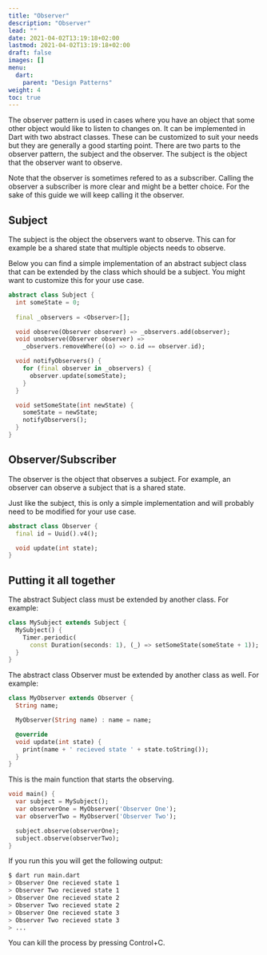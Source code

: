 ```yaml
---
title: "Observer"
description: "Observer"
lead: ""
date: 2021-04-02T13:19:18+02:00
lastmod: 2021-04-02T13:19:18+02:00
draft: false
images: []
menu: 
  dart:
    parent: "Design Patterns"
weight: 4
toc: true
---
```


The observer pattern is used in cases where you have an object that some other object would like to listen to changes on. It can be implemented in Dart with two abstract classes. These can be customized to suit your needs but they are generally a good starting point. 
There are two parts to the observer pattern, the subject and the observer. The subject is the object that the observer want to observe.

Note that the observer is sometimes refered to as a subscriber. Calling the observer a subscriber is more clear and might be a better choice. For the sake of this guide we will keep calling it the observer.

## Subject

The subject is the object the observers want to observe. This can for example be a shared state that multiple objects needs to observe.

Below you can find a simple implementation of an abstract subject class that can be extended by the class which should be a subject. You might want to customize this for your use case.

```dart
abstract class Subject {
  int someState = 0;
  
  final _observers = <Observer>[];

  void observe(Observer observer) => _observers.add(observer);
  void unobserve(Observer observer) => 
    _observers.removeWhere((o) => o.id == observer.id);

  void notifyObservers() {
    for (final observer in _observers) {
      observer.update(someState);
    }
  }

  void setSomeState(int newState) {
    someState = newState;
    notifyObservers();
  }
}
```

## Observer/Subscriber

The observer is the object that observes a subject. For example, an observer can observe a subject that is a shared state.

Just like the subject, this is only a simple implementation and will probably need to be modified for your use case. 

```dart
abstract class Observer {
  final id = Uuid().v4();

  void update(int state);
}
```

## Putting it all together

The abstract Subject class must be extended by another class. For example:

```dart
class MySubject extends Subject {
  MySubject() {
    Timer.periodic(
      const Duration(seconds: 1), (_) => setSomeState(someState + 1));
  }
}
```

The abstract class Observer must be extended by another class as well. For example:

```dart
class MyObserver extends Observer {
  String name;

  MyObserver(String name) : name = name;

  @override
  void update(int state) {
    print(name + ' recieved state ' + state.toString());
  }
}
```

This is the main function that starts the observing.

```dart
void main() {
  var subject = MySubject();
  var observerOne = MyObserver('Observer One');
  var observerTwo = MyObserver('Observer Two');

  subject.observe(observerOne);
  subject.observe(observerTwo);
}
```

If you run this you will get the following output:

```sh
$ dart run main.dart
> Observer One recieved state 1
> Observer Two recieved state 1
> Observer One recieved state 2
> Observer Two recieved state 2
> Observer One recieved state 3
> Observer Two recieved state 3
> ...
```

You can kill the process by pressing Control+C.
